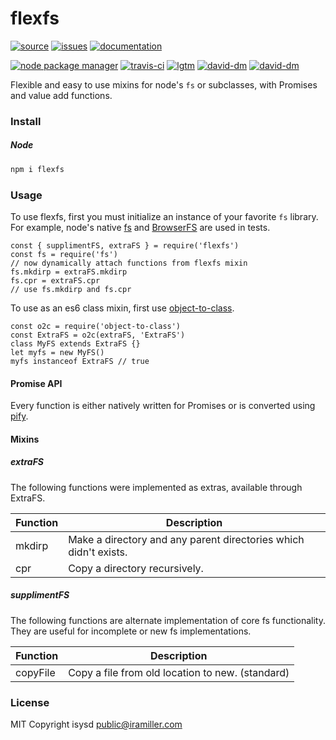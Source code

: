 # flexfs

[![source](https://img.shields.io/badge/source-bitbucket-blue.svg)](https://bitbucket.org/guld/tech-js-node_modules-flexfs) [![issues](https://img.shields.io/badge/issues-bitbucket-yellow.svg)](https://bitbucket.org/guld/tech-js-node_modules-flexfs/issues) [![documentation](https://img.shields.io/badge/docs-guld.tech-green.svg)](https://guld.tech/lib/flexfs.html)

[![node package manager](https://img.shields.io/npm/v/flexfs.svg)](https://www.npmjs.com/package/flexfs) [![travis-ci](https://travis-ci.org/guldcoin/tech-js-node_modules-flexfs.svg)](https://travis-ci.org/guldcoin/tech-js-node_modules-flexfs?branch=guld) [![lgtm](https://img.shields.io/lgtm/grade/javascript/b/guld/tech-js-node_modules-flexfs.svg?logo=lgtm&logoWidth=18)](https://lgtm.com/projects/b/guld/tech-js-node_modules-flexfs/context:javascript) [![david-dm](https://david-dm.org/guldcoin/tech-js-node_modules-flexfs/status.svg)](https://david-dm.org/guldcoin/tech-js-node_modules-flexfs) [![david-dm](https://david-dm.org/guldcoin/tech-js-node_modules-flexfs/dev-status.svg)](https://david-dm.org/guldcoin/tech-js-node_modules-flexfs?type=dev)

Flexible and easy to use mixins for node's `fs` or subclasses, with Promises and value add functions.

### Install

##### Node

```sh
npm i flexfs
```

### Usage

To use flexfs, first you must initialize an instance of your favorite `fs` library. For example, node's native [fs](https://nodejs.org/api/fs.html) and [BrowserFS](https://github.com/jvilk/BrowserFS) are used in tests.

```
const { supplimentFS, extraFS } = require('flexfs')
const fs = require('fs')
// now dynamically attach functions from flexfs mixin
fs.mkdirp = extraFS.mkdirp
fs.cpr = extraFS.cpr
// use fs.mkdirp and fs.cpr
```

To use as an es6 class mixin, first use [object-to-class](https://github.com/isysd/object-to-class).

```
const o2c = require('object-to-class')
const ExtraFS = o2c(extraFS, 'ExtraFS')
class MyFS extends ExtraFS {}
let myfs = new MyFS()
myfs instanceof ExtraFS // true
```

#### Promise API

Every function is either natively written for Promises or is converted using [pify](https://github.com/sindresorhus/pify).

#### Mixins

##### extraFS

The following functions were implemented as extras, available through ExtraFS.

| Function | Description |
|----------|-------------|
| mkdirp   | Make a directory and any parent directories which didn't exists. |
| cpr | Copy a directory recursively. |

##### supplimentFS

The following functions are alternate implementation of core fs functionality. They are useful for incomplete or new fs implementations.

| Function | Description |
|----------|-------------|
| copyFile | Copy a file from old location to new. (standard) |

### License

MIT Copyright isysd <public@iramiller.com>
